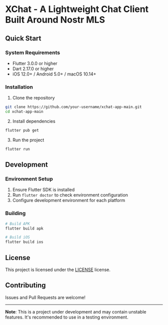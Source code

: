 # XChat - A Lightweight Chat Client Built Around Nostr MLS

## Quick Start

### System Requirements

- Flutter 3.0.0 or higher
- Dart 2.17.0 or higher
- iOS 12.0+ / Android 5.0+ / macOS 10.14+

### Installation

1. Clone the repository
```bash
git clone https://github.com/your-username/xchat-app-main.git
cd xchat-app-main
```

2. Install dependencies
```bash
flutter pub get
```

3. Run the project
```bash
flutter run
```

## Development

### Environment Setup

1. Ensure Flutter SDK is installed
2. Run `flutter doctor` to check environment configuration
3. Configure development environment for each platform

### Building

```bash
# Build APK
flutter build apk

# Build iOS
flutter build ios
```

## License

This project is licensed under the [LICENSE](LICENSE) license.

## Contributing

Issues and Pull Requests are welcome!

---

**Note**: This is a project under development and may contain unstable features. It's recommended to use in a testing environment.